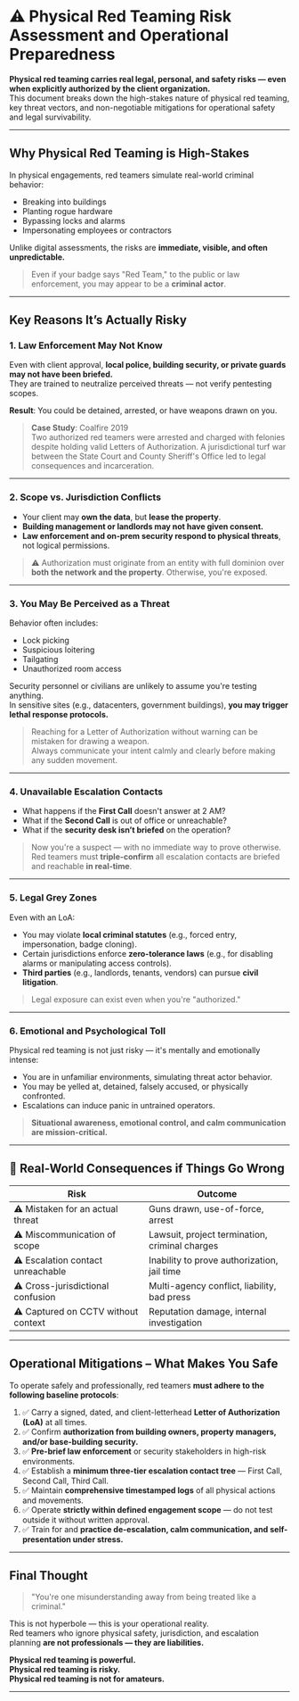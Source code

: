 # ⚠️ Physical Red Teaming Risk Assessment and Operational Preparedness

**Physical red teaming carries real legal, personal, and safety risks — even when explicitly authorized by the client organization.**  
This document breaks down the high-stakes nature of physical red teaming, key threat vectors, and non-negotiable mitigations for operational safety and legal survivability.

---

## Why Physical Red Teaming is High-Stakes

In physical engagements, red teamers simulate real-world criminal behavior:
- Breaking into buildings
- Planting rogue hardware
- Bypassing locks and alarms
- Impersonating employees or contractors

Unlike digital assessments, the risks are **immediate, visible, and often unpredictable.**

> Even if your badge says "Red Team," to the public or law enforcement, you may appear to be a **criminal actor**.

---

## Key Reasons It’s Actually Risky

### 1. Law Enforcement May Not Know

Even with client approval, **local police, building security, or private guards may not have been briefed.**  
They are trained to neutralize perceived threats — not verify pentesting scopes.

**Result**: You could be detained, arrested, or have weapons drawn on you.

> **Case Study**: Coalfire 2019  
> Two authorized red teamers were arrested and charged with felonies despite holding valid Letters of Authorization. A jurisdictional turf war between the State Court and County Sheriff's Office led to legal consequences and incarceration.

---

### 2. Scope vs. Jurisdiction Conflicts

- Your client may **own the data**, but **lease the property**.
- **Building management or landlords may not have given consent.**
- **Law enforcement and on-prem security respond to physical threats**, not logical permissions.

> ⚠️ Authorization must originate from an entity with full dominion over **both the network and the property**. Otherwise, you're exposed.

---

### 3. You May Be Perceived as a Threat

Behavior often includes:
- Lock picking
- Suspicious loitering
- Tailgating
- Unauthorized room access

Security personnel or civilians are unlikely to assume you're testing anything.  
In sensitive sites (e.g., datacenters, government buildings), **you may trigger lethal response protocols.**

> Reaching for a Letter of Authorization without warning can be mistaken for drawing a weapon.  
> Always communicate your intent calmly and clearly before making any sudden movement.

---

### 4. Unavailable Escalation Contacts

- What happens if the **First Call** doesn't answer at 2 AM?
- What if the **Second Call** is out of office or unreachable?
- What if the **security desk isn’t briefed** on the operation?

> Now you're a suspect — with no immediate way to prove otherwise.  
> Red teamers must **triple-confirm** all escalation contacts are briefed and reachable **in real-time**.

---

### 5. Legal Grey Zones

Even with an LoA:
- You may violate **local criminal statutes** (e.g., forced entry, impersonation, badge cloning).
- Certain jurisdictions enforce **zero-tolerance laws** (e.g., for disabling alarms or manipulating access controls).
- **Third parties** (e.g., landlords, tenants, vendors) can pursue **civil litigation**.

> Legal exposure can exist even when you're "authorized."

---

### 6. Emotional and Psychological Toll

Physical red teaming is not just risky — it's mentally and emotionally intense:
- You are in unfamiliar environments, simulating threat actor behavior.
- You may be yelled at, detained, falsely accused, or physically confronted.
- Escalations can induce panic in untrained operators.

> **Situational awareness, emotional control, and calm communication are mission-critical.**

---

## 🚨 Real-World Consequences if Things Go Wrong

| **Risk**                                | **Outcome**                                 |
|----------------------------------------|----------------------------------------------|
| ⚠️ Mistaken for an actual threat        | Guns drawn, use-of-force, arrest             |
| ⚠️ Miscommunication of scope            | Lawsuit, project termination, criminal charges |
| ⚠️ Escalation contact unreachable       | Inability to prove authorization, jail time  |
| ⚠️ Cross-jurisdictional confusion       | Multi-agency conflict, liability, bad press  |
| ⚠️ Captured on CCTV without context     | Reputation damage, internal investigation    |

---

## Operational Mitigations – What Makes You Safe

To operate safely and professionally, red teamers **must adhere to the following baseline protocols**:

1. ✅ Carry a signed, dated, and client-letterhead **Letter of Authorization (LoA)** at all times.
2. ✅ Confirm **authorization from building owners, property managers, and/or base-building security.**
3. ✅ **Pre-brief law enforcement** or security stakeholders in high-risk environments.
4. ✅ Establish a **minimum three-tier escalation contact tree** — First Call, Second Call, Third Call.
5. ✅ Maintain **comprehensive timestamped logs** of all physical actions and movements.
6. ✅ Operate **strictly within defined engagement scope** — do not test outside it without written approval.
7. ✅ Train for and **practice de-escalation, calm communication, and self-presentation under stress.**

---

## Final Thought

> "You're one misunderstanding away from being treated like a criminal."

This is not hyperbole — this is your operational reality.  
Red teamers who ignore physical safety, jurisdiction, and escalation planning **are not professionals — they are liabilities.**

**Physical red teaming is powerful.**  
**Physical red teaming is risky.**  
**Physical red teaming is not for amateurs.**

---
